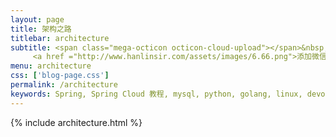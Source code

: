 ```yaml
---
layout: page
title: 架构之路
titlebar: architecture
subtitle: <span class="mega-octicon octicon-cloud-upload"></span>&nbsp;&nbsp;
     <a href ="http://www.hanlinsir.com/assets/images/6.66.png">添加微信号：<font color="#00FF00">鲁先生</font>，回复"架构"进群交流。</a>
menu: architecture
css: ['blog-page.css']
permalink: /architecture
keywords: Spring, Spring Cloud 教程, mysql, python, golang, linux, devops, k8s, docker
---
```

{% include architecture.html %}
